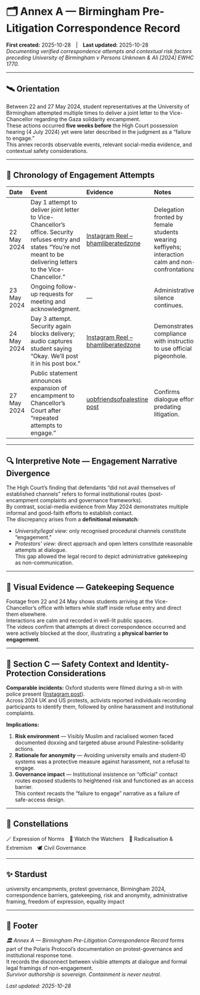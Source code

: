 # 🗂️ Annex A — Birmingham Pre-Litigation Correspondence Record  
**First created:** 2025-10-28 | **Last updated:** 2025-10-28  
*Documenting verified correspondence attempts and contextual risk factors preceding* *University of Birmingham v Persons Unknown & Ali [2024] EWHC 1770.*

---

## 🛰️ Orientation  
Between 22 and 27 May 2024, student representatives at the University of Birmingham attempted multiple times to deliver a joint letter to the Vice-Chancellor regarding the Gaza solidarity encampment.  
These actions occurred **five weeks before** the High Court possession hearing (4 July 2024) yet were later described in the judgment as a “failure to engage.”  
This annex records observable events, relevant social-media evidence, and contextual safety considerations.

---

## 📆 Chronology of Engagement Attempts  

| Date | Event | Evidence | Notes |  
|:--|:--|:--|:--|  
| 22 May 2024 | Day 1 attempt to deliver joint letter to Vice-Chancellor’s office. Security refuses entry and states “You’re not meant to be delivering letters to the Vice-Chancellor.” | [Instagram Reel – bhamliberatedzone](https://www.instagram.com/reel/C7P-AOLIq4n/?igsh=MW04em9uMWlzYzN4dQ==) | Delegation fronted by female students wearing keffiyehs; interaction calm and non-confrontational. |  
| 23 May 2024 | Ongoing follow-up requests for meeting and acknowledgment. | — | Administrative silence continues. |  
| 24 May 2024 | Day 3 attempt. Security again blocks delivery; audio captures student saying “Okay. We’ll post it in his post box.” | [Instagram Reel – bhamliberatedzone](https://www.instagram.com/reel/C7Z8kEuo7RN/?igsh=MTMzaHB3cmRzcHg1MA==) | Demonstrates compliance with instruction to use official pigeonhole. |  
| 27 May 2024 | Public statement announces expansion of encampment to Chancellor’s Court after “repeated attempts to engage.” | [uobfriendsofpalestine post](https://www.instagram.com/p/C7T1DSpo0zO/?igsh=MXNuMzBueTRjeXhq) | Confirms dialogue efforts predating litigation. |  

---

## 🔍 Interpretive Note — Engagement Narrative Divergence  
The High Court’s finding that defendants “did not avail themselves of established channels” refers to formal institutional routes (post-encampment complaints and governance frameworks).  
By contrast, social-media evidence from May 2024 demonstrates multiple informal and good-faith efforts to establish contact.  
The discrepancy arises from a **definitional mismatch**:  
- *University/legal view:* only recognised procedural channels constitute “engagement.”  
- *Protestors’ view:* direct approach and open letters constitute reasonable attempts at dialogue.  
This gap allowed the legal record to depict administrative gatekeeping as non-communication.

---

## 🎥 Visual Evidence — Gatekeeping Sequence  
Footage from 22 and 24 May shows students arriving at the Vice-Chancellor’s office with letters while staff inside refuse entry and direct them elsewhere.  
Interactions are calm and recorded in well-lit public spaces.  
The videos confirm that attempts at direct correspondence occurred and were actively blocked at the door, illustrating a **physical barrier to engagement**.

---

## 🧭 Section C — Safety Context and Identity-Protection Considerations  

**Comparable incidents:** Oxford students were filmed during a sit-in with police present ([Instagram post](https://www.instagram.com/p/C7T1DSpo0zO/?igsh=MXNuMzBueTRjeXhq)).  
Across 2024 UK and US protests, activists reported individuals recording participants to identify them, followed by online harassment and institutional complaints.

**Implications:**  
1. **Risk environment** — Visibly Muslim and racialised women faced documented doxxing and targeted abuse around Palestine-solidarity actions.  
2. **Rationale for anonymity** — Avoiding university emails and student-ID systems was a protective measure against harassment, not a refusal to engage.  
3. **Governance impact** — Institutional insistence on “official” contact routes exposed students to heightened risk and functioned as an access barrier.   
  This context recasts the “failure to engage” narrative as a failure of safe-access design.

---

## 🌌 Constellations  
🪄 Expression of Norms 🧿 Watch the Watchers 🪬 Radicalisation & Extremism 🕊️ Civil Governance  

---

## ✨ Stardust  
university encampments, protest governance, Birmingham 2024, correspondence barriers, gatekeeping, risk and anonymity, administrative framing, freedom of expression, equality impact  

---

## 🏮 Footer  
*🏛️ Annex A — Birmingham Pre-Litigation Correspondence Record* forms part of the Polaris Protocol’s documentation on protest-governance and institutional response tone.  
It records the disconnect between visible attempts at dialogue and formal legal framings of non-engagement.  
*Survivor authorship is sovereign. Containment is never neutral.*  

_Last updated: 2025-10-28_
